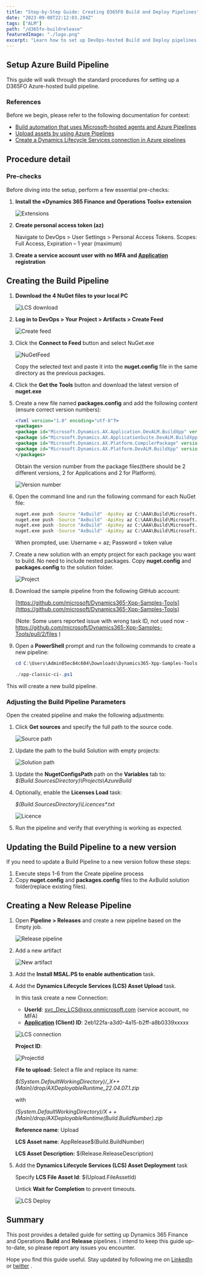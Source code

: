 ```yaml
---
title: "Step-by-Step Guide: Creating D365FO Build and Deploy Pipelines"
date: "2023-09-08T22:12:03.284Z"
tags: ["ALM"]
path: "/d365fo-buildrelease"
featuredImage: "./logo.png"
excerpt: "Learn how to set up DevOps-hosted Build and Deploy pipelines for Dynamics 365 for Finance and Operations in this detailed guide"
---
```

## Setup Azure Build Pipeline

This guide will walk through the standard procedures for setting up a D365FO Azure-hosted build pipeline.

### References

Before we begin, please refer to the following documentation for context:

- [Build automation that uses Microsoft-hosted agents and Azure Pipelines](https://learn.microsoft.com/en-us/dynamics365/fin-ops-core/dev-itpro/dev-tools/hosted-build-automation)
- [Upload assets by using Azure Pipelines](https://docs.microsoft.com/en-us/dynamics365/fin-ops-core/dev-itpro/dev-tools/pipeline-asset-upload)
- [Create a Dynamics Lifecycle Services connection in Azure pipelines](https://learn.microsoft.com/en-us/dynamics365/fin-ops-core/dev-itpro/dev-tools/pipeline-lcs-connection)

## Procedure detail

### Pre-checks

Before diving into the setup, perform a few essential pre-checks:

1. **Install the «Dynamics 365 Finance and Operations Tools» extension**

   ![Extensions](PreCheckExtension.png)

2. **Create personal access token (az)**

   Navigate to DevOps > User Settings > Personal Access Tokens.
   Scopes: Full Access, Expiration – 1 year (maximum)

3. **Create a service account user with no MFA and [Application](https://learn.microsoft.com/en-us/dynamics365/fin-ops-core/dev-itpro/dev-tools/pipeline-lcs-connection) registration**

## Creating the Build Pipeline

1. **Download the 4 NuGet files to your local PC**

   ![LCS download](LCSDownload.png)

2. **Log in to DevOps > Your Project > Artifacts > Create Feed**

   ![Create feed](CreateFeed.png)

3. Click the **Connect to Feed** button and select NuGet.exe

   ![NuGetFeed](NugetFeed.png)

   Copy the selected text and paste it into the **nuget.config** file in the same directory as the previous packages.

4. Click the **Get the Tools** button and download the latest version of **nuget.exe**

5. Create a new file named **packages.config** and add the following content (ensure correct version numbers):

   ```xml
   <?xml version="1.0" encoding="utf-8"?>
   <packages>
   <package id="Microsoft.Dynamics.AX.Application.DevALM.BuildXpp" version="10.0.1084.80" targetFramework="net40" />
   <package id="Microsoft.Dynamics.AX.ApplicationSuite.DevALM.BuildXpp" version="10.0.1084.80" targetFramework="net40" />
   <package id="Microsoft.Dynamics.AX.Platform.CompilerPackage" version="7.0.6253.76" targetFramework="net40" />
   <package id="Microsoft.Dynamics.AX.Platform.DevALM.BuildXpp" version="7.0.6253.76" targetFramework="net40" />
   </packages>
   ```

   Obtain the version number from the package files(there should be 2 different versions, 2 for Applications and 2 for Platform).

   ![Version number](VersionNumber.png)

6. Open the command line and run the following command for each NuGet file:

   ```cmd
   nuget.exe push -Source "AxBuild" -ApiKey az C:\AAA\Build\Microsoft.Dynamics.AX.Application.DevALM.BuildXpp.nupkg
   nuget.exe push -Source "AxBuild" -ApiKey az C:\AAA\Build\Microsoft.Dynamics.AX.ApplicationSuite.DevALM.BuildXpp.nupkg
   nuget.exe push -Source "AxBuild" -ApiKey az C:\AAA\Build\Microsoft.Dynamics.AX.Platform.CompilerPackage.nupkg
   nuget.exe push -Source "AxBuild" -ApiKey az C:\AAA\Build\Microsoft.Dynamics.AX.Platform.DevALM.BuildXpp.nupkg
   ```

   When prompted, use: Username = az; Password = token value

7. Create a new solution with an empty project for each package you want to build. No need to include nested packages. Copy **nuget.config** and **packages.config** to the solution folder.

   ![Project](AzureProject.png)

8. Download the sample pipeline from the following GitHub account:

    [https://github.com/microsoft/Dynamics365-Xpp-Samples-Tools](https://github.com/microsoft/Dynamics365-Xpp-Samples-Tools)

    (Note: Some users reported issue with wrong task ID, not used now - <https://github.com/microsoft/Dynamics365-Xpp-Samples-Tools/pull/2/files> )

9. Open a **PowerShell** prompt and run the following commands to create a new pipeline:

   ```powershell
   cd C:\Users\Admin05ec84c604\Downloads\Dynamics365-Xpp-Samples-Tools-master\CI-CD\Pipeline-Samples

   ./xpp-classic-ci-.ps1 
   ```

This will create a new build pipeline.

### Adjusting the Build Pipeline Parameters

Open the created pipeline and make the following adjustments:

1. Click **Get sources** and specify the full path to the source code.

   ![Source path](SourcePath.png)

2. Update the path to the build Solution with empty projects:

   ![Solution path](SolutionPath.png)

3. Update the **NugetConfigsPath** path on the **Variables** tab to: *$(Build.SourcesDirectory)\Projects\AzureBuild*

4. Optionally, enable the **Licenses Load** task:

   *$(Build.SourcesDirectory)\Licences\*.txt*

   ![Licence](Licence.png)

5. Run the pipeline and verify that everything is working as expected.

## Updating the Build Pipeline to a new version

If you need to update a Build Pipeline to a new version follow these steps:

1. Execute steps 1-6 from the Create pipeline process
2. Copy **nuget.config** and **packages.config** files to the AxBuild solution folder(replace existing files).

## Creating a New Release Pipeline

1. Open **Pipeline > Releases** and create a new pipeline based on the Empty job.

   ![Release pipeline](ReleasePipeline.png)

2. Add a new artifact

   ![New artifact](AddReleaseArrifact.png)

3. Add the **Install MSAL.PS to enable authentication** task.

4. Add the **Dynamics Lifecycle Services (LCS) Asset Upload** task.

   In this task create a new Connection:

   - **UserId**: <svc_Dev_LCS@xxx.onmicrosoft.com> (service account, no MFA)
   - **[Application](https://learn.microsoft.com/en-us/dynamics365/fin-ops-core/dev-itpro/dev-tools/pipeline-lcs-connection) (Client) ID**: 2eb122fa-a3d0-4a15-b2ff-a8b0339xxxxx  

   ![LCS connection](LCSConnection.png)

   **Project ID**:

   ![ProjectId](ProjectId.png)

   **File to upload:**  Select a file and replace its name:

   *$(System.DefaultWorkingDirectory)/_X++ (Main)/drop/AXDeployableRuntime_22.04.07.1.zip*

   with

   *$(System.DefaultWorkingDirectory)/X++ (Main)/drop/AXDeployableRuntime$(Build.BuildNumber).zip*

   **Reference name**: Upload

   **LCS Asset name**: AppRelease$(Build.BuildNumber)

   **LCS Asset Description:** $(Release.ReleaseDescription)

5. Add the **Dynamics Lifecycle Services (LCS) Asset Deployment** task

   Specify **LCS File Asset Id**: $(Upload.FileAssetId)

   Untick **Wait for Completion** to prevent timeouts.

   ![LCS Deploy](LCSDeploy.png)

## Summary

This post provides a detailed guide for setting up Dynamics 365 Finance and Operations **Build** and **Release** pipelines. I intend to keep this guide up-to-date, so please report any issues you encounter.

Hope you find this guide useful. Stay updated by following me on [LinkedIn](https://www.linkedin.com/in/denis-trunin-3b73a213/) or [twitter](https://twitter.com/TruninDenis) .
